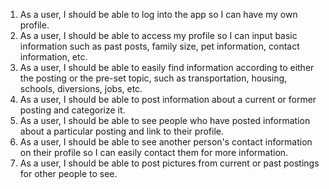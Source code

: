 1. As a user, I should be able to log into the app so I can have my own profile.
2. As a user, I should be able to access my profile so I can input basic information such as past posts, family size, pet information, contact information, etc.
3. As a user, I should be able to easily find information according to either the posting or the pre-set topic, such as transportation, housing, schools, diversions, jobs, etc.
4. As a user, I should be able to post information about a current or former posting and categorize it.
5. As a user, I should be able to see people who have posted information about a particular posting and link to their profile.
6. As a user, I should be able to see another person's contact information on their profile so I can easily contact them for more information.
7. As a user, I should be able to post pictures from current or past postings for other people to see.

